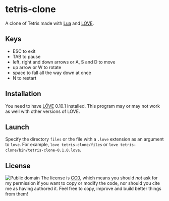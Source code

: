 # tetris-clone
A clone of Tetris made with [Lua](http://www.lua.org/) and [LÖVE](https://love2d.org/).

## Keys
* ESC to exit
* TAB to pause
* left, right and down arrows or A, S and D to move
* up arrow or W to rotate
* space to fall all the way down at once
* N to restart

## Installation
You need to have [LÖVE](https://love2d.org/) 0.10.1 installed. This program may or may not work as well with other versions of LÖVE.

## Launch
Specify the directory `files` or the file with a `.love` extension as an argument to `love`. For example, `love tetris-clone/files` or `love tetris-clone/bin/tetris-clone-0.1.0.love`.

## License
![Public domain](http://i.creativecommons.org/p/zero/1.0/88x31.png)
The license is [CC0](http://creativecommons.org/publicdomain/zero/1.0/), which means you should _not_ ask for my permission if you want to copy or modify the code, nor should you cite me as having authored it. Feel free to copy, improve and build better things from them!
